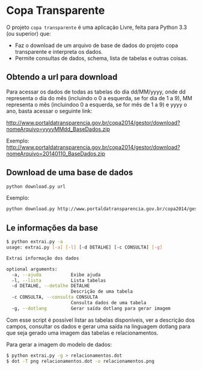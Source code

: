 # Copa Transparente

O projeto `copa transparente` é uma aplicação Livre, feita para Python 3.3 (ou superior)
que:

* Faz o download de um arquivo de base de dados do projeto copa transparente e interpreta os dados.
* Permite consultas de dados, schema, lista de tabelas e outras coisas.

## Obtendo a url para download

Para acessar os dados de todas as tabelas do dia dd/MM/yyyy,
onde dd representa o dia do mês (incluindo o 0 a esquerda,
se for dia de 1 a 9), MM representa o mês (incluindoo 0 a
esquerda, se for mês de 1 a 9) e yyyy o ano, basta acessar
o seguinte link:

http://www.portaldatransparencia.gov.br/copa2014/gestor/download?nomeArquivo=yyyyMMdd_BaseDados.zip

Exemplo: http://www.portaldatransparencia.gov.br/copa2014/gestor/download?nomeArquivo=20140110_BaseDados.zip

## Download de uma base de dados

```sh
python download.py url
```

Exemplo:

```sh
python download.py http://www.portaldatransparencia.gov.br/copa2014/gestor/download\?nomeArquivo\=20140729_BaseDados.zip
```

## Le informações da base

```sh
$ python extrai.py -a
usage: extrai.py [-a] [-l] [-d DETALHE] [-c CONSULTA] [-g]

Extrai informação dos dados

optional arguments:
  -a, --ajuda           Exibe ajuda
  -l, --lista           Lista tabelas
  -d DETALHE, --detalhe DETALHE
                        Descrição de uma tabela
  -c CONSULTA, --consulta CONSULTA
                        Consulta dados de uma tabela
  -g, --dotlang         Gerar saída dotlang para gerar imagem
```

Com esse script é possível listar as tabelas disponíveis, ver a descrição dos campos, consultar os dados e gerar uma saída na linguagem
dotlang para que seja gerado uma imagem das tabelas e relacionamentos.

Para gerar a imagem do modelo de dados:

```sh
$ python extrai.py -g > relacionamentos.dot
$ dot -T png relacionamentos.dot -o relacionamentos.png
````

